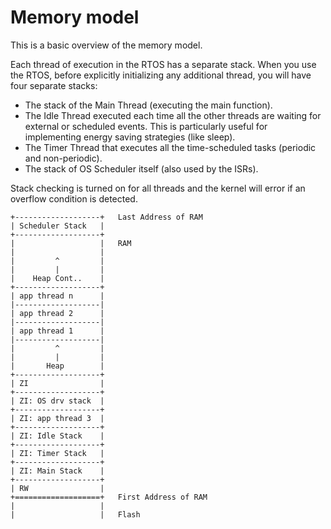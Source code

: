 # Memory model

This is a basic overview of the memory model.

Each thread of execution in the RTOS has a separate stack. When you use the RTOS, before explicitly initializing any additional thread, you will have four separate stacks:

* The stack of the Main Thread (executing the main function).
* The Idle Thread executed each time all the other threads are waiting for external or scheduled events. This is particularly useful for implementing energy saving strategies (like sleep).
* The Timer Thread that executes all the time-scheduled tasks (periodic and non-periodic).
* The stack of OS Scheduler itself (also used by the ISRs).

Stack checking is turned on for all threads and the kernel will error if an overflow condition is detected.

```
+-------------------+   Last Address of RAM
| Scheduler Stack   |
+-------------------+
|                   |   RAM
|                   |
|         ^         |
|         |         |
|    Heap Cont..    |
+-------------------+
| app thread n      |
|-------------------|
| app thread 2      |
|-------------------|
| app thread 1      |
|-------------------|
|         ^         |
|         |         |
|       Heap        |
+-------------------+
| ZI                |
+-------------------+
| ZI: OS drv stack  |
+-------------------+
| ZI: app thread 3  |
+-------------------+
| ZI: Idle Stack    |
+-------------------+
| ZI: Timer Stack   |
+-------------------+
| ZI: Main Stack    |
+-------------------+
| RW                |  
+===================+   First Address of RAM
|                   |
|                   |   Flash

```
